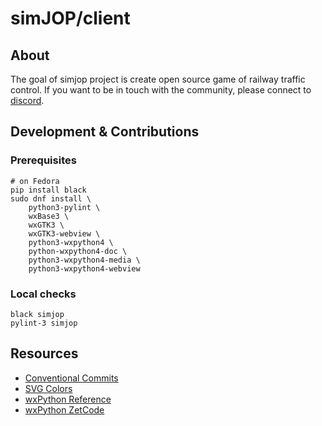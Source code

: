 # simJOP/client

## About

The goal of simjop project is create open source game of railway traffic control.
If you want to be in touch with the community, please connect to [discord](https://discord.gg/drcmjBf).

## Development & Contributions

### Prerequisites

    # on Fedora
    pip install black
    sudo dnf install \
        python3-pylint \
        wxBase3 \
        wxGTK3 \
        wxGTK3-webview \
        python3-wxpython4 \
        python-wxpython4-doc \
        python3-wxpython4-media \
        python3-wxpython4-webview

### Local checks

    black simjop
    pylint-3 simjop


## Resources
- [Conventional Commits](https://www.conventionalcommits.org)
- [SVG Colors](https://www.december.com/html/spec/colorsvg.html)
- [wxPython Reference](https://docs.wxpython.org/)
- [wxPython ZetCode](https://zetcode.com/wxpython/)
